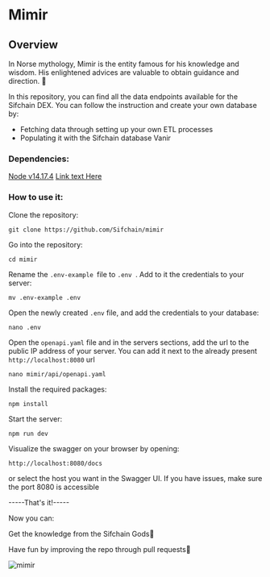 # Mimir

## Overview
In Norse mythology, Mimir is the entity famous for his knowledge and wisdom. His enlightened advices are valuable to obtain guidance and direction. :mage:	

In this repository, you can find all the data endpoints available for the Sifchain DEX. 
You can follow the instruction and create your own database by:
- Fetching data through setting up your own ETL processes 
- Populating it with the Sifchain database Vanir

### Dependencies:
[Node v14.17.4]([url]https://nodejs.org/en/blog/release/v14.17.4)
[Link text Here](https://link-url-here.org)


### How to use it:

Clone the repository:
```
git clone https://github.com/Sifchain/mimir
```

Go into the repository: 
```
cd mimir
```


Rename the ```.env-example ```file to ```.env ```.  Add to it the credentials to your server:
```
mv .env-example .env
```
Open the newly created ```.env``` file, and add the credentials to your database:
```
nano .env
```
Open the ```openapi.yaml``` file and in the servers sections, add the url to the public IP address of your server. 
You can add it next to the already present  ```http://localhost:8080``` url

```
nano mimir/api/openapi.yaml
```


Install the required packages:
```
npm install
```

Start the server:

```
npm run dev
```

Visualize the swagger on your browser by opening:
```
http://localhost:8080/docs
```

or select the host you want in the Swagger UI. If you have issues, make sure the port 8080 is accessible


-----That's it!-----

Now you can:


Get the knowledge from the Sifchain Gods:crystal_ball:


Have fun by improving the repo through pull requests:muscle:


![mimir](https://user-images.githubusercontent.com/67415638/169348880-37dbf8ca-c1c3-42c0-8cb7-56033fdd2538.jpeg)



